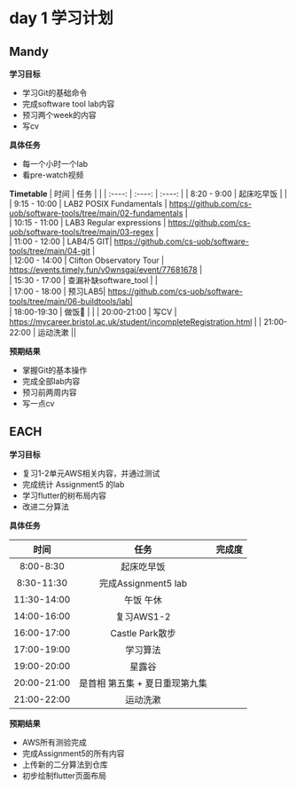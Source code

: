 # day 1 学习计划

## Mandy

**学习目标**

- 学习Git的基础命令
- 完成software tool lab内容
- 预习两个week的内容
- 写cv

**具体任务**
- 每一个小时一个lab
- 看pre-watch视频

**Timetable**
| 时间 | 任务 |  |
| :----: | :----: | :----: |
| 8:20 - 9:00 | 起床吃早饭 | |
| 9:15 - 10:00 | LAB2 POSIX Fundamentals | https://github.com/cs-uob/software-tools/tree/main/02-fundamentals |  
| 10:15 - 11:00 | LAB3 Regular expressions | https://github.com/cs-uob/software-tools/tree/main/03-regex |  
| 11:00 - 12:00 | LAB4/5 GIT| https://github.com/cs-uob/software-tools/tree/main/04-git |  
| 12:00 - 14:00 | Clifton Observatory Tour | https://events.timely.fun/v0wnsgaj/event/77681678 |  
| 15:30 - 17:00 | 查漏补缺software_tool | |  
| 17:00 - 18:00 | 预习LAB5| https://github.com/cs-uob/software-tools/tree/main/06-buildtools/lab|  
| 18:00-19:30 | 做饭🍳 |  |
| 20:00-21:00 | 写CV | https://mycareer.bristol.ac.uk/student/incompleteRegistration.html |
| 21:00-22:00 | 运动洗漱 ||



**预期结果**

- 掌握Git的基本操作
- 完成全部lab内容
- 预习前两周内容
- 写一点cv



## EACH

**学习目标**

- 复习1-2单元AWS相关内容，并通过测试
- 完成统计 Assignment5 的lab
- 学习flutter的树布局内容
- 改进二分算法

**具体任务**

| 时间 | 任务 | 完成度 |
| :----: | :----: | :----: |
| 8:00-8:30 | 起床吃早饭 |  |
| 8:30-11:30 | 完成Assignment5 lab |  |
| 11:30-14:00 | 午饭 午休 |  |
| 14:00-16:00 | 复习AWS1-2 |  |
| 16:00-17:00 | Castle Park散步 |  |
| 17:00-19:00 | 学习算法 |  |
| 19:00-20:00 | 星露谷 |  |
| 20:00-21:00 | 是首相 第五集 + 夏日重现第九集 |  |
| 21:00-22:00 | 运动洗漱 |  |

  **预期结果**

- AWS所有测验完成
- 完成Assignment5的所有内容
- 上传新的二分算法到仓库
- 初步绘制flutter页面布局
